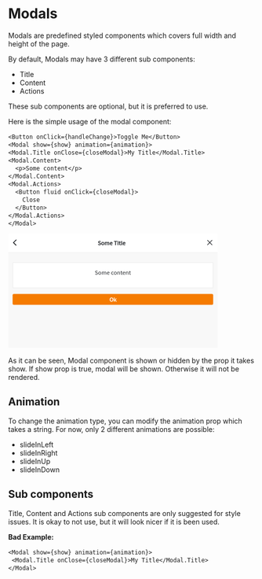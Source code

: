 # Modals
 
Modals are predefined styled components which covers full width and height of the page.
 
By default, Modals may have 3 different sub components:
 
 - Title
 - Content
 - Actions
 
These sub components are optional, but it is preferred to use.
 
Here is the simple usage of the modal component:
 
 ```
<Button onClick={handleChange}>Toggle Me</Button>
<Modal show={show} animation={animation}>
 <Modal.Title onClose={closeModal}>My Title</Modal.Title>
 <Modal.Content>
   <p>Some content</p>
 </Modal.Content>
 <Modal.Actions>
   <Button fluid onClick={closeModal}>
     Close
   </Button>
 </Modal.Actions>
</Modal>
 ```
 
 ![](../images/modal.png)
 
As it can be seen, Modal component is shown or hidden by the prop it takes show. If show prop is true, modal will be shown. Otherwise it will not be rendered.
 
## Animation
 
 To change the animation type, you can modify the animation prop which takes a string. For now, only 2 different animations are possible:
 
 - slideInLeft
 - slideInRight
 - slideInUp
 - slideInDown
 
## Sub components
 
Title, Content and Actions sub components are only suggested for style issues. It is okay to not use, but it will look nicer if it is been used.
 
<b>Bad Example:</b> 
 ```
 <Modal show={show} animation={animation}>
  <Modal.Title onClose={closeModal}>My Title</Modal.Title>
 </Modal>
 ```
